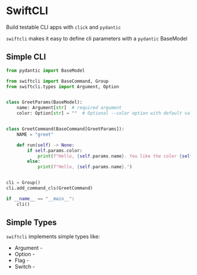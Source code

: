 # SwiftCLI
Build testable CLI apps with `click` and `pydantic`

`swiftcli` makes it easy to define cli parameters with a `pydantic` BaseModel

## Simple CLI
```python
from pydantic import BaseModel

from swiftcli import BaseCommand, Group
from swiftcli.types import Argument, Option


class GreetParams(BaseModel):
    name: Argument[str]  # required argument
    color: Option[str] = ""  # Optional --color option with default value


class GreetCommand(BaseCommand[GreetParams]):
    NAME = "greet"

    def run(self) -> None:
        if self.params.color:
            print(f"Hello, {self.params.name}. You like the color {self.params.color}.")
        else:
            print(f"Hello, {self.params.name}.")


cli = Group()
cli.add_command_cls(GreetCommand)

if __name__ == "__main__":
    cli()
```

## Simple Types
`swiftcli` implements simple types like:
* Argument - <fill>
* Option - <fill>
* Flag - <fill>
* Switch - <fill>
